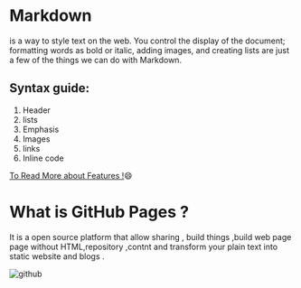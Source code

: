# **Markdown**

 is a way to style text on the web. You control the display of the document; formatting words as bold or italic, adding images, and creating lists are just a few of the things we can do with Markdown.
 
## Syntax guide:
 
1.  Header
1. lists 
1. Emphasis
1. Images
1. links 
1. Inline code

 
[To Read  More about Features  !](https://guides.github.com/features/mastering-markdown/):smile:

# __What is GitHub Pages ?__
It is a open source platform that allow sharing , build things ,build web page page without HTML,repository ,contnt and transform your plain text into static website and blogs .

![github](https://1000logos.net/wp-content/uploads/2018/11/GitHub-logo.png)

